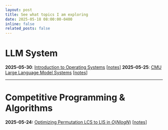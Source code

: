 ```yaml
---
layout: post
title: See what topics I am exploring
date: 2025-05-18 08:00:00-0400
inline: false
related_posts: false
---
```



# LLM System
**2025-05-30**: [Introduction to Operating Systems](https://youtu.be/vBURTt97EkA?si=EdQ-OUTEpoZlE6zu) [[notes](https://www.notion.so/Introduction-to-OS-20343ad8204680eb917edc9a6daac05a?source=copy_link)]
**2025-05-25**: [CMU Large Language Model Systems](https://llmsystem.github.io/llmsystem2025spring/) [[notes](https://www.notion.so/CMU-LLM-Systems-1fe43ad8204680ca9fccd56937282a91?pvs=4)]

---
# Competitive Programming & Algorithms
**2025-05-24:** [Optimizing Permutation LCS to LIS in $O(NlogN)$](https://usaco.guide/problems/cf-lcs-on-permutations/solution) [[notes]()]
